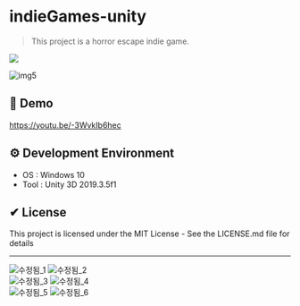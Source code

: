 # indieGames-unity
> This project is a horror escape indie game.
<p>
  <a><img src="https://img.shields.io/badge/unity3d-2019.3.5-blue?style=flat-square&logo=unity"></a>
</p>

![img5](https://user-images.githubusercontent.com/61134850/129549685-b0591bbd-dee6-4ef6-a6b1-5347bf6ce03d.png)

## 📢 Demo
https://youtu.be/-3WvkIb6hec

## ⚙ Development Environment
 * OS : Windows 10
 * Tool : Unity 3D 2019.3.5f1

## ✔ License
This project is licensed under the MIT License - See the LICENSE.md file for details

---
![수정됨_1](https://user-images.githubusercontent.com/61134850/127849703-0bced216-cbe3-4bfa-a8ed-cebb1ec9c367.png)
![수정됨_2](https://user-images.githubusercontent.com/61134850/127849709-968103b0-3e7c-4a8b-8bb0-cb97c05137f4.png)<br />
![수정됨_3](https://user-images.githubusercontent.com/61134850/127849712-328faba1-ea79-489d-8848-d5a30c813fef.png)
![수정됨_4](https://user-images.githubusercontent.com/61134850/127849714-3bd0b0ed-3710-43b4-b177-1b39c879d8c9.png)<br />
![수정됨_5](https://user-images.githubusercontent.com/61134850/127849715-37232bc5-5fcb-4b80-a4e5-771fab04562e.png)
![수정됨_6](https://user-images.githubusercontent.com/61134850/127849717-50532770-6f6f-4d2f-b83b-c9cf4f5e1fdf.png)<br />
